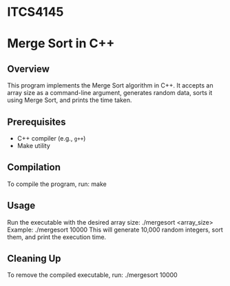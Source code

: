 # ITCS4145

# Merge Sort in C++

## Overview
This program implements the Merge Sort algorithm in C++. It accepts an array size as a command-line argument, generates random data, sorts it using Merge Sort, and prints the time taken.

## Prerequisites
- C++ compiler (e.g., `g++`)
- Make utility

## Compilation
To compile the program, run:
make

## Usage
Run the executable with the desired array size:
./mergesort <array_size>
Example:
./mergesort 10000
This will generate 10,000 random integers, sort them, and print the execution time.

## Cleaning Up
To remove the compiled executable, run:
./mergesort 10000


